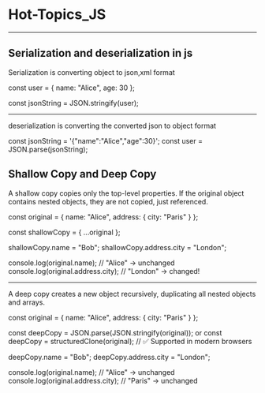 # Hot-Topics_JS
----------------------
Serialization and deserialization in js
------------------------------
Serialization is converting object to json,xml format

const user = {
  name: "Alice",
  age: 30
};

const jsonString = JSON.stringify(user); 

-----------------------------------------------
deserialization is converting the converted json to object format

const jsonString = '{"name":"Alice","age":30}';
const user = JSON.parse(jsonString); 


Shallow Copy and Deep Copy
---------------------------
A shallow copy copies only the top-level properties. If the original object contains nested objects, they are not copied, just referenced.


const original = {
  name: "Alice",
  address: {
    city: "Paris"
  }
};

const shallowCopy = { ...original };

shallowCopy.name = "Bob";
shallowCopy.address.city = "London";

console.log(original.name);           // "Alice" → unchanged
console.log(original.address.city);   // "London" → changed!

------------

A deep copy creates a new object recursively, duplicating all nested objects and arrays.

const original = {
  name: "Alice",
  address: {
    city: "Paris"
  }
};

const deepCopy = JSON.parse(JSON.stringify(original));   or const deepCopy = structuredClone(original);  // ✅ Supported in modern browsers


deepCopy.name = "Bob";
deepCopy.address.city = "London";

console.log(original.name);           // "Alice" → unchanged
console.log(original.address.city);   // "Paris" → unchanged


